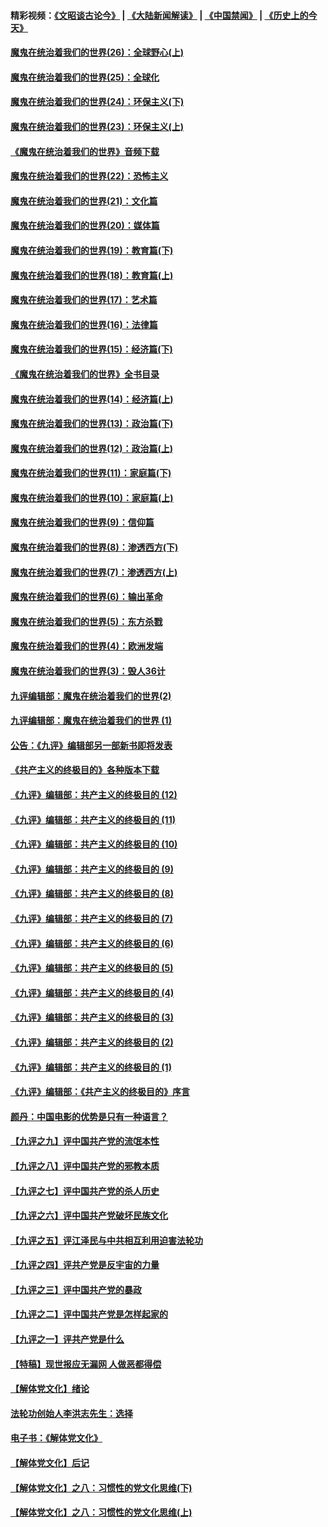 #### 精彩视频：[《文昭谈古论今》](https://github.com/gfw-breaker/wenzhao/blob/master/README.md?t=12122131) | [《大陆新闻解读》](https://github.com/gfw-breaker/ntdtv-comedy/blob/master/README.md?t=12122131) | [《中国禁闻》](https://github.com/gfw-breaker/ntdtv-news/blob/master/README.md?t=12122131) | [《历史上的今天》](https://github.com/gfw-breaker/today-in-history/blob/master/README.md?t=12122131) 

#### [魔鬼在统治着我们的世界(26)：全球野心(上)](../pages/nsc422/n10900318.md?t=12122131) 

#### [魔鬼在统治着我们的世界(25)：全球化](../pages/nsc422/n10788205.md?t=12122131) 

#### [魔鬼在统治着我们的世界(24)：环保主义(下)](../pages/nsc422/n10695307.md?t=12122131) 

#### [魔鬼在统治着我们的世界(23)：环保主义(上)](../pages/nsc422/n10688613.md?t=12122131) 

#### [《魔鬼在统治着我们的世界》音频下载](../pages/nsc422/n10635553.md?t=12122131) 

#### [魔鬼在统治着我们的世界(22)：恐怖主义](../pages/nsc422/n10614727.md?t=12122131) 

#### [魔鬼在统治着我们的世界(21)：文化篇](../pages/nsc422/n10597706.md?t=12122131) 

#### [魔鬼在统治着我们的世界(20)：媒体篇](../pages/nsc422/n10586579.md?t=12122131) 

#### [魔鬼在统治着我们的世界(19)：教育篇(下)](../pages/nsc422/n10564808.md?t=12122131) 

#### [魔鬼在统治着我们的世界(18)：教育篇(上)](../pages/nsc422/n10526970.md?t=12122131) 

#### [魔鬼在统治着我们的世界(17)：艺术篇](../pages/nsc422/n10499093.md?t=12122131) 

#### [魔鬼在统治着我们的世界(16)：法律篇](../pages/nsc422/n10485969.md?t=12122131) 

#### [魔鬼在统治着我们的世界(15)：经济篇(下)](../pages/nsc422/n10469975.md?t=12122131) 

#### [《魔鬼在统治着我们的世界》全书目录](../pages/nsc422/n10464261.md?t=12122131) 

#### [魔鬼在统治着我们的世界(14)：经济篇(上)](../pages/nsc422/n10457370.md?t=12122131) 

#### [魔鬼在统治着我们的世界(13)：政治篇(下)](../pages/nsc422/n10448270.md?t=12122131) 

#### [魔鬼在统治着我们的世界(12)：政治篇(上)](../pages/nsc422/n10444576.md?t=12122131) 

#### [魔鬼在统治着我们的世界(11)：家庭篇(下)](../pages/nsc422/n10440961.md?t=12122131) 

#### [魔鬼在统治着我们的世界(10)：家庭篇(上)](../pages/nsc422/n10435448.md?t=12122131) 

#### [魔鬼在统治着我们的世界(9)：信仰篇](../pages/nsc422/n10432159.md?t=12122131) 

#### [魔鬼在统治着我们的世界(8)：渗透西方(下)](../pages/nsc422/n10429603.md?t=12122131) 

#### [魔鬼在统治着我们的世界(7)：渗透西方(上)](../pages/nsc422/n10426013.md?t=12122131) 

#### [魔鬼在统治着我们的世界(6)：输出革命](../pages/nsc422/n10421536.md?t=12122131) 

#### [魔鬼在统治着我们的世界(5)：东方杀戮](../pages/nsc422/n10417707.md?t=12122131) 

#### [魔鬼在统治着我们的世界(4)：欧洲发端](../pages/nsc422/n10414890.md?t=12122131) 

#### [魔鬼在统治着我们的世界(3)：毁人36计](../pages/nsc422/n10411583.md?t=12122131) 

#### [九评编辑部：魔鬼在统治着我们的世界(2)](../pages/nsc422/n10410036.md?t=12122131) 

#### [九评编辑部：魔鬼在统治着我们的世界 (1)](../pages/nsc422/n10406825.md?t=12122131) 

#### [公告：《九评》编辑部另一部新书即将发表](../pages/nsc422/n10405104.md?t=12122131) 

#### [《共产主义的终极目的》各种版本下载](../pages/nsc422/n10022138.md?t=12122131) 

#### [《九评》编辑部：共产主义的终极目的 (12)](../pages/nsc422/n9933272.md?t=12122131) 

#### [《九评》编辑部：共产主义的终极目的 (11)](../pages/nsc422/n9924973.md?t=12122131) 

#### [《九评》编辑部：共产主义的终极目的 (10)](../pages/nsc422/n9920883.md?t=12122131) 

#### [《九评》编辑部：共产主义的终极目的 (9)](../pages/nsc422/n9916363.md?t=12122131) 

#### [《九评》编辑部：共产主义的终极目的 (8)](../pages/nsc422/n9912488.md?t=12122131) 

#### [《九评》编辑部：共产主义的终极目的 (7)](../pages/nsc422/n9901176.md?t=12122131) 

#### [《九评》编辑部：共产主义的终极目的 (6)](../pages/nsc422/n9899359.md?t=12122131) 

#### [《九评》编辑部：共产主义的终极目的 (5)](../pages/nsc422/n9893174.md?t=12122131) 

#### [《九评》编辑部：共产主义的终极目的 (4)](../pages/nsc422/n9891246.md?t=12122131) 

#### [《九评》编辑部：共产主义的终极目的 (3)](../pages/nsc422/n9879879.md?t=12122131) 

#### [《九评》编辑部：共产主义的终极目的 (2)](../pages/nsc422/n9876205.md?t=12122131) 

#### [《九评》编辑部：共产主义的终极目的 (1)](../pages/nsc422/n9865857.md?t=12122131) 

#### [《九评》编辑部：《共产主义的终极目的》序言](../pages/nsc422/n9862666.md?t=12122131) 

#### [颜丹：中国电影的优势是只有一种语言？](../pages/nsc422/n9583062.md?t=12122131) 

#### [【九评之九】评中国共产党的流氓本性](../pages/nsc422/n737542.md?t=12122131) 

#### [【九评之八】评中国共产党的邪教本质](../pages/nsc422/n735942.md?t=12122131) 

#### [【九评之七】评中国共产党的杀人历史](../pages/nsc422/n733806.md?t=12122131) 

#### [【九评之六】评中国共产党破坏民族文化](../pages/nsc422/n731667.md?t=12122131) 

#### [【九评之五】评江泽民与中共相互利用迫害法轮功](../pages/nsc422/n730058.md?t=12122131) 

#### [【九评之四】评共产党是反宇宙的力量](../pages/nsc422/n727814.md?t=12122131) 

#### [【九评之三】评中国共产党的暴政](../pages/nsc422/n725597.md?t=12122131) 

#### [【九评之二】评中国共产党是怎样起家的](../pages/nsc422/n723946.md?t=12122131) 

#### [【九评之一】评共产党是什么](../pages/nsc422/n722529.md?t=12122131) 

#### [【特稿】现世报应无漏网 人做恶都得偿](../pages/nsc422/n4215167.md?t=12122131) 

#### [【解体党文化】绪论](../pages/nsc422/n1449356.md?t=12122131) 

#### [法轮功创始人李洪志先生：选择](../pages/nsc422/n3580738.md?t=12122131) 

#### [电子书：《解体党文化》](../pages/nsc422/n1573484.md?t=12122131) 

#### [【解体党文化】后记](../pages/nsc422/n1531999.md?t=12122131) 

#### [【解体党文化】之八：习惯性的党文化思维(下)](../pages/nsc422/n1526477.md?t=12122131) 

#### [【解体党文化】之八：习惯性的党文化思维(上)](../pages/nsc422/n1520631.md?t=12122131) 

